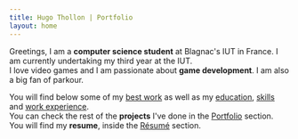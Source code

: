 ```yaml
---
title: Hugo Thollon | Portfolio
layout: home
---
```


Greetings, I am a **computer science student**
at Blagnac's IUT in France. I am currently undertaking my third year at the IUT.  
I love video games and I am passionate about **game development**. I am also a big fan of parkour.

You will find below some of my [best work](#best-work) as well as my [education](#education), [skills](#skills) and [work experience](#work-experience).  
You can check the rest of the **projects** I've done in the [Portfolio](#) section.  
You will find my **resume**, inside the [Résumé](#) section.
